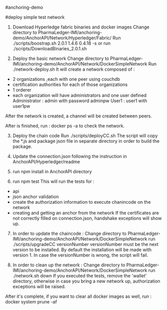 #anchoring-demo

#deploy simple test network
1. Download Hyperledge fabric binaries and docker images
Change directory to PharmaLedger-IMI/anchoring-demo/AnchorAPI/Network/Hyperledger/Fabric/
Run ./scripts/boostrap.sh 2.0.1 1.4.6 0.4.18 -s
or run ./scripts/DownloadBinaries_2.0.1.sh

2. Deploy the basic network
Change directory to PharmaLedger-IMI/anchoring-demo/AnchorAPI/Network/DockerSimpleNetwork
Run ./network-deploy.sh
It will create a network composed of :
 - 2 organizations ,each with one peer using couchdb
 - certification authorities for each of those organizations
 - 1 orderer
 - each organization will have administrators and one user defined
Administrator : admin with password adminpw
User1 : user1 with user1pw

After the network is created, a channel will be created between peers.

After is finished, run : 
docker ps -a
to check the network.

3. Deploy the chain code
Run ./scripts/deployCC.sh
The script will copy the *.js and package json file in separate directory in order to build the package.

4. Update the connection.json following the instruction in AnchorAPI/Hyperledger/readme 

5. run npm install in AnchorAPI directory

6. run npm test
This will run the tests for :
 - api
 - json anchor validation
 - create the authorization information to execute chanincode on the network
 - creating and getting an anchor from the network
If the certificates are not correctly filled on connection.json, handshake exceptions will show up. 

7. In order to update the chaincode :
Change directory to PharmaLedger-IMI/anchoring-demo/AnchorAPI/Network/DockerSimpleNetwork
run ./scripts/upgradeCC versionNumber
versionNumber must be the next version to be installed. By default the installation will be made with version 1.
In case the versionNumber is wrong, the script will fail.

8. In order to clean up the network :
Change directory to PharmaLedger-IMI/anchoring-demo/AnchorAPI/Network/DockerSimpleNetwork
run ./network.sh down
If you executed the tests, remove the 'wallet' directory, otherwise in case you bring a new network up, authorization exceptions will be raised.

After it's complete, if you want to clear all docker images as well, run : docker system prune -af


